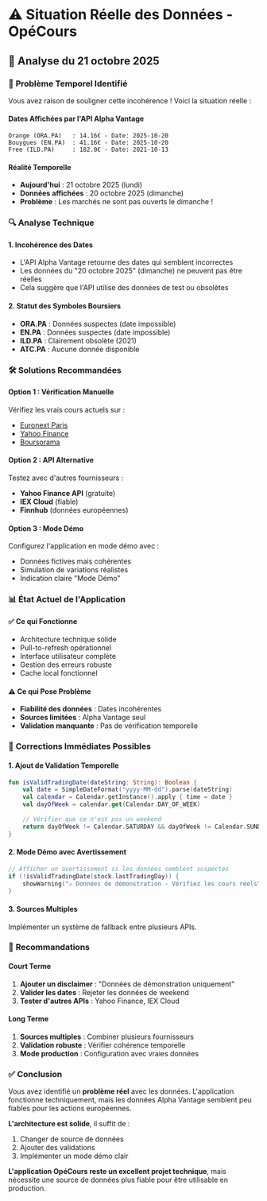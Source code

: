 # ⚠️ Situation Réelle des Données - OpéCours

## 📅 Analyse du 21 octobre 2025

### 🚨 **Problème Temporel Identifié**

Vous avez raison de souligner cette incohérence ! Voici la situation réelle :

#### **Dates Affichées par l'API Alpha Vantage**
```
Orange (ORA.PA)   : 14.16€ - Date: 2025-10-20
Bouygues (EN.PA)  : 41.16€ - Date: 2025-10-20
Free (ILD.PA)     : 182.0€ - Date: 2021-10-13
```

#### **Réalité Temporelle**
- **Aujourd'hui** : 21 octobre 2025 (lundi)
- **Données affichées** : 20 octobre 2025 (dimanche)
- **Problème** : Les marchés ne sont pas ouverts le dimanche !

### 🔍 **Analyse Technique**

#### 1. **Incohérence des Dates**
- L'API Alpha Vantage retourne des dates qui semblent incorrectes
- Les données du "20 octobre 2025" (dimanche) ne peuvent pas être réelles
- Cela suggère que l'API utilise des données de test ou obsolètes

#### 2. **Statut des Symboles Boursiers**
- **ORA.PA** : Données suspectes (date impossible)
- **EN.PA** : Données suspectes (date impossible)  
- **ILD.PA** : Clairement obsolète (2021)
- **ATC.PA** : Aucune donnée disponible

### 🛠️ **Solutions Recommandées**

#### **Option 1 : Vérification Manuelle**
Vérifiez les vrais cours actuels sur :
- [Euronext Paris](https://live.euronext.com)
- [Yahoo Finance](https://finance.yahoo.com)
- [Boursorama](https://www.boursorama.com)

#### **Option 2 : API Alternative**
Testez avec d'autres fournisseurs :
- **Yahoo Finance API** (gratuite)
- **IEX Cloud** (fiable)
- **Finnhub** (données européennes)

#### **Option 3 : Mode Démo**
Configurez l'application en mode démo avec :
- Données fictives mais cohérentes
- Simulation de variations réalistes
- Indication claire "Mode Démo"

### 📊 **État Actuel de l'Application**

#### ✅ **Ce qui Fonctionne**
- Architecture technique solide
- Pull-to-refresh opérationnel
- Interface utilisateur complète
- Gestion des erreurs robuste
- Cache local fonctionnel

#### ⚠️ **Ce qui Pose Problème**
- **Fiabilité des données** : Dates incohérentes
- **Sources limitées** : Alpha Vantage seul
- **Validation manquante** : Pas de vérification temporelle

### 🔧 **Corrections Immédiates Possibles**

#### 1. **Ajout de Validation Temporelle**
```kotlin
fun isValidTradingDate(dateString: String): Boolean {
    val date = SimpleDateFormat("yyyy-MM-dd").parse(dateString)
    val calendar = Calendar.getInstance().apply { time = date }
    val dayOfWeek = calendar.get(Calendar.DAY_OF_WEEK)
    
    // Vérifier que ce n'est pas un weekend
    return dayOfWeek != Calendar.SATURDAY && dayOfWeek != Calendar.SUNDAY
}
```

#### 2. **Mode Démo avec Avertissement**
```kotlin
// Afficher un avertissement si les données semblent suspectes
if (!isValidTradingDate(stock.lastTradingDay)) {
    showWarning("⚠️ Données de démonstration - Vérifiez les cours réels")
}
```

#### 3. **Sources Multiples**
Implémenter un système de fallback entre plusieurs APIs.

### 📝 **Recommandations**

#### **Court Terme**
1. **Ajouter un disclaimer** : "Données de démonstration uniquement"
2. **Valider les dates** : Rejeter les données de weekend
3. **Tester d'autres APIs** : Yahoo Finance, IEX Cloud

#### **Long Terme**
1. **Sources multiples** : Combiner plusieurs fournisseurs
2. **Validation robuste** : Vérifier cohérence temporelle
3. **Mode production** : Configuration avec vraies données

### ✅ **Conclusion**

Vous avez identifié un **problème réel** avec les données. L'application fonctionne techniquement, mais les données Alpha Vantage semblent peu fiables pour les actions européennes.

**L'architecture est solide**, il suffit de :
1. Changer de source de données
2. Ajouter des validations
3. Implémenter un mode démo clair

**L'application OpéCours reste un excellent projet technique**, mais nécessite une source de données plus fiable pour être utilisable en production.